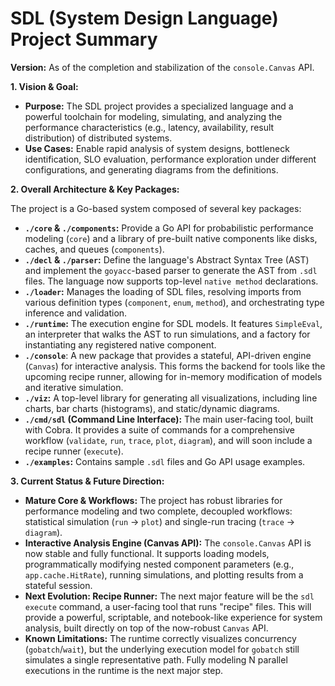 # SDL (System Design Language) Project Summary

**Version:** As of the completion and stabilization of the `console.Canvas` API.

**1. Vision & Goal:**

*   **Purpose:** The SDL project provides a specialized language and a powerful toolchain for modeling, simulating, and analyzing the performance characteristics (e.g., latency, availability, result distribution) of distributed systems.
*   **Use Cases:** Enable rapid analysis of system designs, bottleneck identification, SLO evaluation, performance exploration under different configurations, and generating diagrams from the definitions.

**2. Overall Architecture & Key Packages:**

The project is a Go-based system composed of several key packages:

*   **`./core` & `./components`:** Provide a Go API for probabilistic performance modeling (`core`) and a library of pre-built native components like disks, caches, and queues (`components`).
*   **`./decl` & `./parser`:** Define the language's Abstract Syntax Tree (AST) and implement the `goyacc`-based parser to generate the AST from `.sdl` files. The language now supports top-level `native method` declarations.
*   **`./loader`:** Manages the loading of SDL files, resolving imports from various definition types (`component`, `enum`, `method`), and orchestrating type inference and validation.
*   **`./runtime`:** The execution engine for SDL models. It features `SimpleEval`, an interpreter that walks the AST to run simulations, and a factory for instantiating any registered native component.
*   **`./console`**: A new package that provides a stateful, API-driven engine (`Canvas`) for interactive analysis. This forms the backend for tools like the upcoming recipe runner, allowing for in-memory modification of models and iterative simulation.
*   **`./viz`:** A top-level library for generating all visualizations, including line charts, bar charts (histograms), and static/dynamic diagrams.
*   **`./cmd/sdl` (Command Line Interface):** The main user-facing tool, built with Cobra. It provides a suite of commands for a comprehensive workflow (`validate`, `run`, `trace`, `plot`, `diagram`), and will soon include a recipe runner (`execute`).
*   **`./examples`:** Contains sample `.sdl` files and Go API usage examples.

**3. Current Status & Future Direction:**

*   **Mature Core & Workflows:** The project has robust libraries for performance modeling and two complete, decoupled workflows: statistical simulation (`run` -> `plot`) and single-run tracing (`trace` -> `diagram`).
*   **Interactive Analysis Engine (Canvas API):** The `console.Canvas` API is now stable and fully functional. It supports loading models, programmatically modifying nested component parameters (e.g., `app.cache.HitRate`), running simulations, and plotting results from a stateful session.
*   **Next Evolution: Recipe Runner:** The next major feature will be the `sdl execute` command, a user-facing tool that runs "recipe" files. This will provide a powerful, scriptable, and notebook-like experience for system analysis, built directly on top of the now-robust `Canvas` API.
*   **Known Limitations:** The runtime correctly visualizes concurrency (`gobatch`/`wait`), but the underlying execution model for `gobatch` still simulates a single representative path. Fully modeling N parallel executions in the runtime is the next major step.
